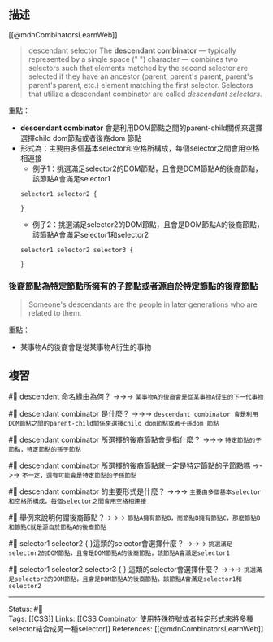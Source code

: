 ## 描述

[[@mdnCombinatorsLearnWeb]]
> descendant selector
> The **descendant combinator** — typically represented by a single space (" ") character — combines two selectors such that elements matched by the second selector are selected if they have an ancestor (parent, parent's parent, parent's parent's parent, etc.) element matching the first selector. Selectors that utilize a descendant combinator are called _descendant selectors_.


重點：
- **descendant combinator** 會是利用DOM節點之間的parent-child關係來選擇選擇child dom節點或者後裔dom 節點
- 形式為：主要由多個基本selector和空格所構成，每個selector之間會用空格相連接
	- 例子1：挑選滿足selector2的DOM節點，且會是DOM節點A的後裔節點，該節點A會滿足selector1
	```
	selector1 selector2 {
	
	}
	```
	- 例子2：挑選滿足selector2的DOM節點，且會是DOM節點A的後裔節點，該節點A會滿足selector1和selector2
	```
	selector1 selector2 selector3 {
	
	}
	```

### 後裔節點為特定節點所擁有的子節點或者源自於特定節點的後裔節點

> Someone's descendants are the people in later generations who are related to them.

重點：
- 某事物A的後裔會是從某事物A衍生的事物
## 複習

#🧠 descendent 命名緣由為何？ ->->-> `某事物A的後裔會是從某事物A衍生的下一代事物`

#🧠 descendant combinator 是什麼？ ->->-> `descendant combinator 會是利用DOM節點之間的parent-child關係來選擇child dom節點或者子孫dom 節點`

#🧠 descendant combinator 所選擇的後裔節點會是指什麼？ ->->-> `特定節點的子節點，特定節點的孫子節點`

#🧠 descendant combinator 所選擇的後裔節點就一定是特定節點的子節點嗎 ->->-> `不一定，還有可能會是特定節點的子孫節點`

#🧠 descendant combinator 的主要形式是什麼？ ->->-> `主要由多個基本selector和空格所構成，每個selector之間會用空格相連接`

#🧠 舉例來說明何謂後裔節點？->->-> `節點A擁有節點B，而節點B擁有節點C，那麼節點B和節點C就是源自於節點A的後裔節點`

#🧠 selector1 selector2 { }這類的selector會選擇什麼？ ->->-> `挑選滿足selector2的DOM節點，且會是DOM節點A的後裔節點，該節點A會滿足selector1`


#🧠 selector1 selector2 selector3 { } 這類的selector會選擇什麼？ ->->-> `挑選滿足selector2的DOM節點，且會是DOM節點A的後裔節點，該節點A會滿足selector1和selector2`


---
Status: #🌱  
Tags:
[[CSS]]
Links:
[[CSS Combinator 使用特殊符號或者特定形式來將多種selector結合成另一種selector]]
References:
[[@mdnCombinatorsLearnWeb]]